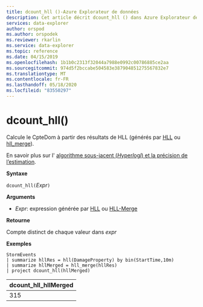 ```yaml
---
title: dcount_hll ()-Azure Explorateur de données
description: Cet article décrit dcount_hll () dans Azure Explorateur de données.
services: data-explorer
author: orspod
ms.author: orspodek
ms.reviewer: rkarlin
ms.service: data-explorer
ms.topic: reference
ms.date: 04/15/2019
ms.openlocfilehash: 1b1b0c2313f32044a7988e0992c00786885ce2aa
ms.sourcegitcommit: 974d5f2bccabe504583e387904851275567832e7
ms.translationtype: MT
ms.contentlocale: fr-FR
ms.lasthandoff: 05/18/2020
ms.locfileid: "83550297"
---
```

# <a name="dcount_hll"></a>dcount_hll()

Calcule le CpteDom à partir des résultats de HLL (générés par [HLL](hll-aggfunction.md) ou [hll_merge](hll-merge-aggfunction.md)).

En savoir plus sur l' [algorithme sous-jacent (*H*yper*l*og*l*) et la précision de l’estimation](dcount-aggfunction.md#estimation-accuracy).

**Syntaxe**

`dcount_hll(`*Expr*`)`

**Arguments**

* *Expr*: expression générée par [HLL](hll-aggfunction.md) ou [HLL-Merge](hll-merge-aggfunction.md)

**Retourne**

Compte distinct de chaque valeur dans *expr*

**Exemples**

<!-- csl: https://help.kusto.windows.net:443/Samples -->
```kusto
StormEvents
| summarize hllRes = hll(DamageProperty) by bin(StartTime,10m)
| summarize hllMerged = hll_merge(hllRes)
| project dcount_hll(hllMerged)
```

|dcount_hll_hllMerged|
|---|
|315|
